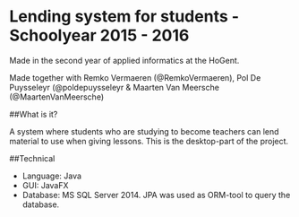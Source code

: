 # Lending system for students - Schoolyear 2015 - 2016

Made in the second year of applied informatics at the HoGent. 

Made together with Remko Vermaeren (@RemkoVermaeren), Pol De Puysseleyr (@poldepuysseleyr & Maarten Van Meersche (@MaartenVanMeersche)

##What is it?

A system where students who are studying to become teachers can lend material to use when giving lessons. 
This is the desktop-part of the project.

##Technical
- Language: Java
- GUI: JavaFX
- Database: MS SQL Server 2014. JPA was used as ORM-tool to query the database.


